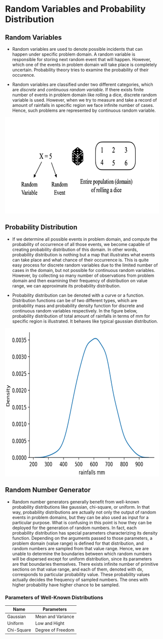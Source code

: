 # Random Variables and Probability Distribution

## Random Variables

* Random variables are used to denote possible incidents that can happen under specific problem domain. A random variable is responsible for storing next random
  event that will happen. However, which one of the events in problem domain will take place is completely uncertain. Probability theory tries to examine the
  probability of their occurence. 
  
* Random variables are classified under two different categories, which are *discrete* and *continuous random variable*. If there exists finite number of events in
  problem domain like rolling a dice, discrete random variable is used. However, when we try to measure and take a record of amount of rainfalls in specific region
  we face infinite number of cases. Hence, such problems are represented by continuous random variable. 
  
<p align="center">
  <img src="https://github.com/GoktugGuvercin/Probability-Theory/blob/main/Probability%20Distribution/rolling%20a%20dice.png" width="700" height="316" />
</p>

## Probability Distribution

* If we determine all possible events in problem domain, and compute the probability of occurrence of all those events, we become capable of creating probability
  distribution of this domain. In other words, probability distribution is nothing but a map that illustrates what events can take place and what chance of their
  occurrence is. This is quite easy process for discrete random variables due to the limited number of cases in the domain, but not possible for continuous random
  variables. However, by collecting so many number of observations from problem domain and then examining their frequency of distribution on value range, we can
  approximate its probability distribution. 

* Probability distribution can be denoted with a curve or a function. Distribution functions can be of two different types, which are probability mass and
  probability density function for discrete and continuous random variables respectively. In the figure below, probability distribution of total amount of rainfalls
  in terms of mm for specific region is illustrated. It behaves like typical gaussian distribution. 
  
<p align="center">
  <img src="https://github.com/GoktugGuvercin/Probability-Theory/blob/main/Probability%20Distribution/rainfalls.png" width="700" height="486" />
</p>
  
## Random Number Generator 
  
* Random number generators generally benefit from well-known probability distributions like gaussian, chi-square, or uniform. In that way, probability distributions
  are actually not only the output of random events in problem domains, but they can be also used as input for a particular purpose. What is confusing in this point
  is how they can be deployed for the generation of random numbers. In fact, each probability distribution has special parameters characterizing its density
  function. Depending on the arguments passed to those parameters, a problem domain (value range) is defined for that distribution, and random numbers are sampled
  from that value range. Hence, we are unable to determine the boundaries between which random numbers will be dispersed except for uniform distribution, since its
  parameters are that boundaries themselves. There exists infinite number of primitive sections on that value range, and each of them, denoted with dx, corresponds
  to particular probability value. These probability values actually decides the frequency of sampled numbers. The ones with higher probability have higher chance
  to be sampled.

### Parameters of Well-Known Distributions

Name | Parameters
--------- | -------------
Gaussian  | Mean and Variance
Uniform   | Low and Hight
Chi-Square | Degree of Freedom


